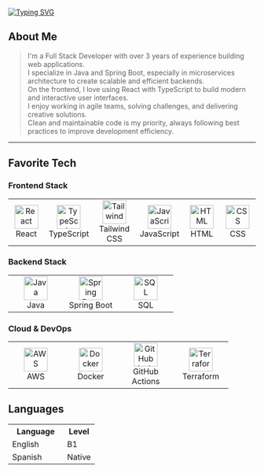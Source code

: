 [![Typing SVG](https://readme-typing-svg.herokuapp.com?font=Fira+Code&pause=1000&color=3698F7&center=true&random=false&width=435&lines=Hello+there!!;Welcome+to+Alex's+GitHub)](https://git.io/typing-svg)

## About Me

> I'm a Full Stack Developer with over 3 years of experience building web applications.  
> I specialize in Java and Spring Boot, especially in microservices architecture to create scalable and efficient backends.  
> On the frontend, I love using React with TypeScript to build modern and interactive user interfaces.  
> I enjoy working in agile teams, solving challenges, and delivering creative solutions.  
> Clean and maintainable code is my priority, always following best practices to improve development efficiency.

---

## Favorite Tech

### Frontend Stack

<table align="center">
  <tr align="center">
    <td width="96">
      <img src="https://upload.wikimedia.org/wikipedia/commons/a/a7/React-icon.svg" width="48" height="48" alt="React" />
      <br>React
    </td>
    <td width="96">
      <img src="https://upload.wikimedia.org/wikipedia/commons/4/4c/Typescript_logo_2020.svg" width="48" height="48" alt="TypeScript" />
      <br>TypeScript
    </td>
    <td width="96">
      <img src="https://www.svgrepo.com/show/374118/tailwind.svg" width="48" height="48" alt="Tailwind" />
      <br>Tailwind CSS
    </td>
    <td width="96">
      <img src="https://www.svgrepo.com/show/452045/js.svg" width="48" height="48" alt="JavaScript" />
      <br>JavaScript
    </td>
    <td width="96">
      <img src="https://www.svgrepo.com/show/452228/html-5.svg" width="48" height="48" alt="HTML" />
      <br>HTML
    </td>
    <td width="96">
      <img src="https://www.svgrepo.com/show/452185/css-3.svg" width="48" height="48" alt="CSS" />
      <br>CSS
    </td>
  </tr>
</table>

### Backend Stack

<table align="center">
  <tr align="center">
    <td width="96">
      <img src="https://www.vectorlogo.zone/logos/java/java-icon.svg" width="48" height="48" alt="Java" />
      <br>Java
    </td>
    <td width="96">
      <img src="https://www.svgrepo.com/show/376350/spring.svg" width="48" height="48" alt="Spring Boot" />
      <br>Spring Boot
    </td>
    <td width="96">
      <img src="https://www.svgrepo.com/show/331760/sql-database-generic.svg" width="48" height="48" alt="SQL" />
      <br>SQL
    </td>
  </tr>
</table>

### Cloud & DevOps

<table align="center">
  <tr align="center">
    <td width="96">
      <img src="https://www.svgrepo.com/show/448266/aws.svg" width="48" height="48" alt="AWS" />
      <br>AWS
    </td>
    <td width="96">
      <img src="https://www.svgrepo.com/show/452192/docker.svg" width="48" height="48" alt="Docker" />
      <br>Docker
    </td>
    <td width="96">
      <img src="https://www.svgrepo.com/show/516640/github.svg" width="48" height="48" alt="GitHub Actions" />
      <br>GitHub Actions
    </td>
    <td width="96">
      <img src="https://www.svgrepo.com/show/354447/terraform-icon.svg" width="48" height="48" alt="Terraform" />
      <br>Terraform
    </td>
  </tr>
</table>


## Languages

<table align="center">
  <tr>
    <th width="96">Language</th>
    <th>Level</th>
  </tr>
  <tr>
     <td>English</td>
      <td>B1</td>
  </tr>
  <tr>
     <td>Spanish</td>
      <td>Native</td>
  </tr>
</table>
